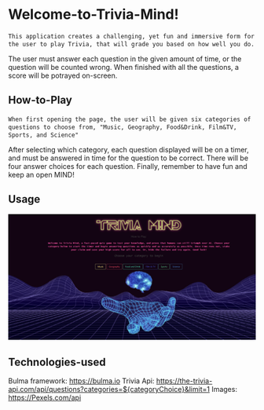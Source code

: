 # Welcome-to-Trivia-Mind!

    This application creates a challenging, yet fun and immersive form for the user to play Trivia, that will grade you based on how well you do.
The user must answer each question in the given amount of time, or the question will be counted wrong.
When finished with all the questions, a score will be potrayed on-screen.

## How-to-Play

    When first opening the page, the user will be given six categories of questions to choose from, "Music, Geography, Food&Drink, Film&TV, Sports, and Science"
After selecting which category, each question displayed will be on a timer, and must be answered in time for the question to be correct. There will be four answer choices for each question.
Finally, remember to have fun and keep an open MIND!


## Usage
![Wepage screenshot](/assets/triviaMindScreenshot.png)

## Technologies-used

Bulma framework: https://bulma.io
Trivia Api: https://the-trivia-api.com/api/questions?categories=${categoryChoice}&limit=1
Images: https://Pexels.com/api
